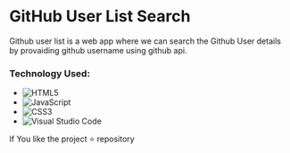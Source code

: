 # GitHub User List Search

Github user list is a web app where we can search the Github User details by provaiding github username using github api.


### Technology Used:

  * ![HTML5](https://img.shields.io/badge/html5-%23E34F26.svg?style=for-the-badge&logo=html5&logoColor=white)
  * ![JavaScript](https://img.shields.io/badge/javascript-%23323330.svg?style=for-the-badge&logo=javascript&logoColor=%23F7DF1E)
  * ![CSS3](https://img.shields.io/badge/css3-%231572B6.svg?style=for-the-badge&logo=css3&logoColor=white)
  * ![Visual Studio Code](https://img.shields.io/badge/Visual%20Studio%20Code-0078d7.svg?style=for-the-badge&logo=visual-studio-code&logoColor=white)


If You like the project ⭐ repository
